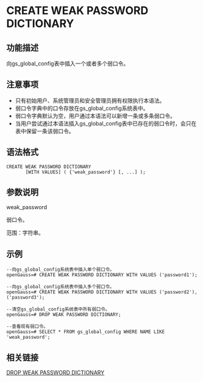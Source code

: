 # CREATE WEAK PASSWORD DICTIONARY<a name="ZH-CN_TOPIC_0000001197229715"></a>

## 功能描述<a name="zh-cn_topic_0283137390_zh-cn_topic_0237122128_zh-cn_topic_0059778820_sf3fcf0507ea74a0ba4c4b4cbf0a0a8ba"></a>

向gs\_global\_config表中插入一个或者多个弱口令。

## 注意事项<a name="zh-cn_topic_0283137390_zh-cn_topic_0237122128_zh-cn_topic_0059778820_s8f58e1ff1b9849b2845f196df6352f13"></a>

-   只有初始用户、系统管理员和安全管理员拥有权限执行本语法。
-   弱口令字典中的口令存放在gs\_global\_config系统表中。
-   弱口令字典默认为空，用户通过本语法可以新增一条或多条弱口令。
-   当用户尝试通过本语法插入gs\_global\_config表中已存在的弱口令时，会只在表中保留一条该弱口令。

## 语法格式<a name="zh-cn_topic_0283137390_zh-cn_topic_0237122128_zh-cn_topic_0059778820_s77068dc6043742e086ef7bfea9075223"></a>

```
CREATE WEAK PASSWORD DICTIONARY        
       [WITH VALUES] ( {'weak_password'} [, ...] );
```

## 参数说明<a name="zh-cn_topic_0283137390_zh-cn_topic_0237122128_zh-cn_topic_0059778820_safdd83ccfa754a3188de60962295adad"></a>

weak\_password

弱口令。

范围：字符串。

## 示例<a name="zh-cn_topic_0283137390_zh-cn_topic_0237122128_zh-cn_topic_0059778820_s5587dfafbfee44509237e4eb718ccc55"></a>

```
--向gs_global_config系统表中插入单个弱口令。 
openGauss=# CREATE WEAK PASSWORD DICTIONARY WITH VALUES ('password1');  

--向gs_global_config系统表中插入多个弱口令。 
openGauss=# CREATE WEAK PASSWORD DICTIONARY WITH VALUES ('password2'),('password3');  

--清空gs_global_config系统表中所有弱口令。 
openGauss=# DROP WEAK PASSWORD DICTIONARY;  

--查看现有弱口令。 
openGauss=# SELECT * FROM gs_global_config WHERE NAME LIKE 'weak_password';
```

## 相关链接<a name="zh-cn_topic_0283137390_zh-cn_topic_0237122128_zh-cn_topic_0059778820_sb9bc0f8b2b464231a9dc551fa79f0485"></a>

[DROP WEAK PASSWORD DICTIONARY](DROP-WEAK-PASSWORD-DICTIONARY.md)

